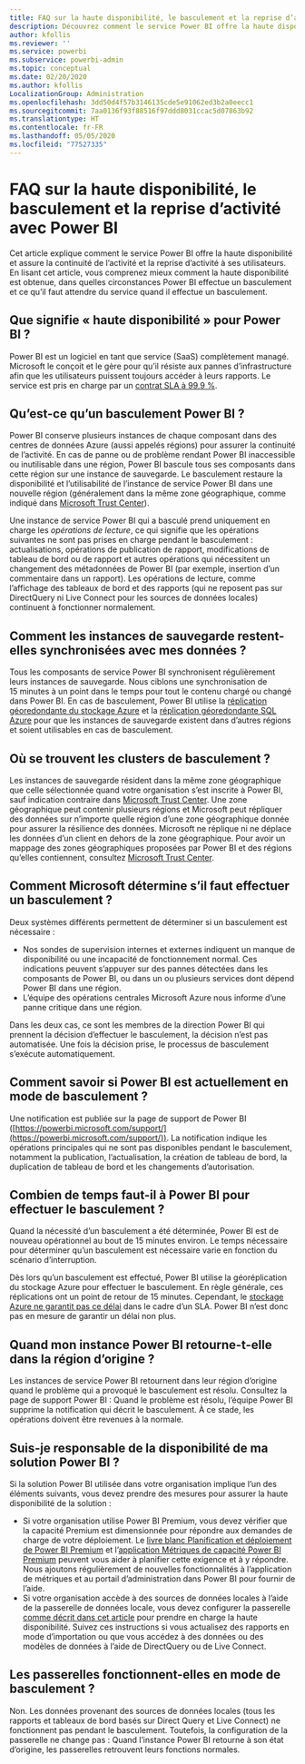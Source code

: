 ```yaml
---
title: FAQ sur la haute disponibilité, le basculement et la reprise d’activité avec Power BI
description: Découvrez comment le service Power BI offre la haute disponibilité et assure la continuité de l’activité et la reprise d’activité à ses utilisateurs.
author: kfollis
ms.reviewer: ''
ms.service: powerbi
ms.subservice: powerbi-admin
ms.topic: conceptual
ms.date: 02/20/2020
ms.author: kfollis
LocalizationGroup: Administration
ms.openlocfilehash: 3dd50d4f57b3146135cde5e91062ed3b2a0eecc1
ms.sourcegitcommit: 7aa0136f93f88516f97ddd8031ccac5d07863b92
ms.translationtype: HT
ms.contentlocale: fr-FR
ms.lasthandoff: 05/05/2020
ms.locfileid: "77527335"
---
```

# <a name="power-bi-high-availability-failover-and-disaster-recovery-faq"></a>FAQ sur la haute disponibilité, le basculement et la reprise d’activité avec Power BI

Cet article explique comment le service Power BI offre la haute disponibilité et assure la continuité de l’activité et la reprise d’activité à ses utilisateurs. En lisant cet article, vous comprenez mieux comment la haute disponibilité est obtenue, dans quelles circonstances Power BI effectue un basculement et ce qu’il faut attendre du service quand il effectue un basculement.

## <a name="what-does-high-availability-mean-for-power-bi"></a>Que signifie « haute disponibilité » pour Power BI ?

Power BI est un logiciel en tant que service (SaaS) complètement managé.  Microsoft le conçoit et le gère pour qu’il résiste aux pannes d’infrastructure afin que les utilisateurs puissent toujours accéder à leurs rapports.  Le service est pris en charge par un [contrat SLA à 99,9 %](https://www.microsoftvolumelicensing.com/DocumentSearch.aspx?Mode=3&DocumentTypeId=37).

## <a name="what-is-a-power-bi-failover"></a>Qu’est-ce qu’un basculement Power BI ?

Power BI conserve plusieurs instances de chaque composant dans des centres de données Azure (aussi appelés régions) pour assurer la continuité de l’activité. En cas de panne ou de problème rendant Power BI inaccessible ou inutilisable dans une région, Power BI bascule tous ses composants dans cette région sur une instance de sauvegarde. Le basculement restaure la disponibilité et l’utilisabilité de l’instance de service Power BI dans une nouvelle région (généralement dans la même zone géographique, comme indiqué dans [Microsoft Trust Center](https://www.microsoft.com/TrustCenter/CloudServices/business-application-platform/data-location)).

Une instance de service Power BI qui a basculé prend uniquement en charge les _opérations de lecture_, ce qui signifie que les opérations suivantes ne sont pas prises en charge pendant le basculement : actualisations, opérations de publication de rapport, modifications de tableau de bord ou de rapport et autres opérations qui nécessitent un changement des métadonnées de Power BI (par exemple, insertion d’un commentaire dans un rapport).  Les opérations de lecture, comme l’affichage des tableaux de bord et des rapports (qui ne reposent pas sur DirectQuery ni Live Connect pour les sources de données locales) continuent à fonctionner normalement.

## <a name="how-are-backup-instances-kept-in-sync-with-my-data"></a>Comment les instances de sauvegarde restent-elles synchronisées avec mes données ?

Tous les composants de service Power BI synchronisent régulièrement leurs instances de sauvegarde. Nous ciblons une synchronisation de 15 minutes à un point dans le temps pour tout le contenu chargé ou changé dans Power BI. En cas de basculement, Power BI utilise la [réplication géoredondante du stockage Azure](/azure/storage/common/storage-redundancy-grs) et la [réplication géoredondante SQL Azure](/azure/sql-database/sql-database-active-geo-replication) pour que les instances de sauvegarde existent dans d’autres régions et soient utilisables en cas de basculement.

## <a name="where-are-the-failover-clusters-located"></a>Où se trouvent les clusters de basculement ?

Les instances de sauvegarde résident dans la même zone géographique que celle sélectionnée quand votre organisation s’est inscrite à Power BI, sauf indication contraire dans [Microsoft Trust Center](https://www.microsoft.com/TrustCenter/CloudServices/business-application-platform/data-location). Une zone géographique peut contenir plusieurs régions et Microsoft peut répliquer des données sur n’importe quelle région d’une zone géographique donnée pour assurer la résilience des données. Microsoft ne réplique ni ne déplace les données d’un client en dehors de la zone géographique. Pour avoir un mappage des zones géographiques proposées par Power BI et des régions qu’elles contiennent, consultez [Microsoft Trust Center](https://www.microsoft.com/TrustCenter/CloudServices/business-application-platform/data-location).

## <a name="how-does-microsoft-decide-to-failover"></a>Comment Microsoft détermine s’il faut effectuer un basculement ?

Deux systèmes différents permettent de déterminer si un basculement est nécessaire :

- Nos sondes de supervision internes et externes indiquent un manque de disponibilité ou une incapacité de fonctionnement normal. Ces indications peuvent s’appuyer sur des pannes détectées dans les composants de Power BI, ou dans un ou plusieurs services dont dépend Power BI dans une région.
- L’équipe des opérations centrales Microsoft Azure nous informe d’une panne critique dans une région.

Dans les deux cas, ce sont les membres de la direction Power BI qui prennent la décision d’effectuer le basculement, la décision n’est pas automatisée. Une fois la décision prise, le processus de basculement s’exécute automatiquement.

## <a name="how-do-i-know-power-bi-is-now-in-failover-mode"></a>Comment savoir si Power BI est actuellement en mode de basculement ?

Une notification est publiée sur la page de support de Power BI ([https://powerbi.microsoft.com/support/](https://powerbi.microsoft.com/support/)). La notification indique les opérations principales qui ne sont pas disponibles pendant le basculement, notamment la publication, l’actualisation, la création de tableau de bord, la duplication de tableau de bord et les changements d’autorisation.

## <a name="how-long-does-it-take-power-bi-to-fail-over"></a>Combien de temps faut-il à Power BI pour effectuer le basculement ?

Quand la nécessité d’un basculement a été déterminée, Power BI est de nouveau opérationnel au bout de 15 minutes environ. Le temps nécessaire pour déterminer qu’un basculement est nécessaire varie en fonction du scénario d’interruption. 

Dès lors qu’un basculement est effectué, Power BI utilise la géoréplication du stockage Azure pour effectuer le basculement. En règle générale, ces réplications ont un point de retour de 15 minutes. Cependant, le [stockage Azure ne garantit pas ce délai](https://docs.microsoft.com/azure/storage/common/storage-redundancy) dans le cadre d’un SLA. Power BI n’est donc pas en mesure de garantir un délai non plus. 


## <a name="when-does-my-power-bi-instance-return-to-the-original-region"></a>Quand mon instance Power BI retourne-t-elle dans la région d’origine ?

Les instances de service Power BI retournent dans leur région d’origine quand le problème qui a provoqué le basculement est résolu. Consultez la page de support Power BI : Quand le problème est résolu, l’équipe Power BI supprime la notification qui décrit le basculement. À ce stade, les opérations doivent être revenues à la normale.

## <a name="am-i-responsible-for-the-availability-of-my-power-bi-solution"></a>Suis-je responsable de la disponibilité de ma solution Power BI ?

Si la solution Power BI utilisée dans votre organisation implique l’un des éléments suivants, vous devez prendre des mesures pour assurer la haute disponibilité de la solution :

- Si votre organisation utilise Power BI Premium, vous devez vérifier que la capacité Premium est dimensionnée pour répondre aux demandes de charge de votre déploiement.  Le [livre blanc Planification et déploiement de Power BI Premium](https://aka.ms/Premium-Capacity-Planning-Deployment) et l’[application Métriques de capacité Power BI Premium](service-admin-premium-monitor-capacity.md) peuvent vous aider à planifier cette exigence et à y répondre. Nous ajoutons régulièrement de nouvelles fonctionnalités à l’application de métriques et au portail d’administration dans Power BI pour fournir de l’aide.
- Si votre organisation accède à des sources de données locales à l’aide de la passerelle de données locale, vous devez configurer la passerelle [comme décrit dans cet article](/data-integration/gateway/service-gateway-high-availability-clusters) pour prendre en charge la haute disponibilité. Suivez ces instructions si vous actualisez des rapports en mode d’importation ou que vous accédez à des données ou des modèles de données à l’aide de DirectQuery ou de Live Connect.

## <a name="will-gateways-function-when-in-failover-mode"></a>Les passerelles fonctionnent-elles en mode de basculement ?

Non. Les données provenant des sources de données locales (tous les rapports et tableaux de bord basés sur Direct Query et Live Connect) ne fonctionnent pas pendant le basculement. Toutefois, la configuration de la passerelle ne change pas : Quand l’instance Power BI retourne à son état d’origine, les passerelles retrouvent leurs fonctions normales.
